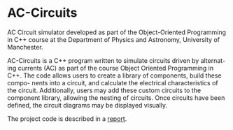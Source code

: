 # AC-Circuits
AC Circuit simulator developed as part of the Object-Oriented Programming in C++ course at the Department of Physics and Astronomy, University of Manchester.

AC-Circuits is a C++ program written to simulate circuits driven by alternat- ing currents (AC) as part of the course Object Oriented Programming in C++. 
The code allows users to create a library of components, build these compo- nents into a circuit, and calculate the electrical characteristics of the circuit. 
Additionally, users may add these custom circuits to the component library, allowing the nesting of circuits. Once circuits have been defined, the circuit diagrams may be displayed visually.

The project code is described in a [report](AC-Circuits.pdf).

